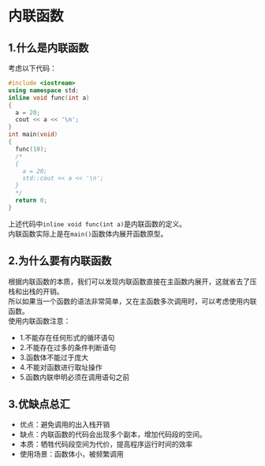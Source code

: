 # 内联函数
## 1.什么是内联函数
考虑以下代码：<br>
```cpp
#include <iostream>
using namespace std;
inline void func(int a)
{
  a = 20;
  cout << a << '\n';
}
int main(void)
{
  func(10);
  /*
  {
    a = 20;
    std::cout << a << '\n';
  }
  */
  return 0;
}
```
上述代码中``inline void func(int a)``是内联函数的定义。<br>
内联函数实际上是在``main()``函数体内展开函数原型。<br>

## 2.为什么要有内联函数
根据内联函数的本质，我们可以发现内联函数直接在主函数内展开，这就省去了压栈和出栈的开销。<br>
所以如果当一个函数的语法非常简单，又在主函数多次调用时，可以考虑使用内联函数。<br>
使用内联函数注意：<br>
- 1.不能存在任何形式的循环语句
- 2.不能存在过多的条件判断语句
- 3.函数体不能过于庞大
- 4.不能对函数进行取址操作
- 5.函数内联申明必须在调用语句之前

## 3.优缺点总汇
- 优点：避免调用的出入栈开销
- 缺点：内联函数的代码会出现多个副本，增加代码段的空间。
- 本质：牺牲代码段空间为代价，提高程序运行时间的效率
- 使用场景：函数体小，被频繁调用
